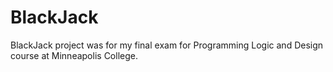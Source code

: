 # BlackJack

BlackJack project was for my final exam for Programming Logic and Design course at Minneapolis College. 
